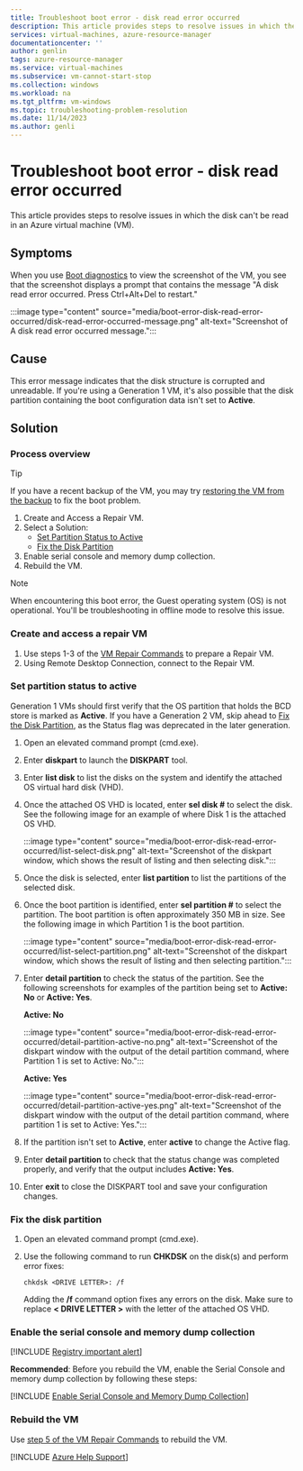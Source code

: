 ```yaml
---
title: Troubleshoot boot error - disk read error occurred
description: This article provides steps to resolve issues in which the disk can't be read in an Azure VM.
services: virtual-machines, azure-resource-manager
documentationcenter: ''
author: genlin
tags: azure-resource-manager
ms.service: virtual-machines
ms.subservice: vm-cannot-start-stop
ms.collection: windows
ms.workload: na
ms.tgt_pltfrm: vm-windows
ms.topic: troubleshooting-problem-resolution
ms.date: 11/14/2023
ms.author: genli
---
```


# Troubleshoot boot error - disk read error occurred

This article provides steps to resolve issues in which the disk can't be read in an Azure virtual machine (VM).

## Symptoms

When you use [Boot diagnostics](./boot-diagnostics.md) to view the screenshot of the VM, you see that the screenshot displays a prompt that contains the message "A disk read error occurred. Press Ctrl+Alt+Del to restart."

   :::image type="content" source="media/boot-error-disk-read-error-occurred/disk-read-error-occurred-message.png" alt-text="Screenshot of A disk read error occurred message.":::  

## Cause

This error message indicates that the disk structure is corrupted and unreadable. If you're using a Generation 1 VM, it's also possible that the disk partition containing the boot configuration data isn't set to **Active**.

## Solution

### Process overview

> [!TIP]
> If you have a recent backup of the VM, you may try [restoring the VM from the backup](/azure/backup/backup-azure-arm-restore-vms) to fix the boot problem.

1. Create and Access a Repair VM.
1. Select a Solution:
   - [Set Partition Status to Active](#set-partition-status-to-active)
   - [Fix the Disk Partition](#fix-the-disk-partition)
1. Enable serial console and memory dump collection.
1. Rebuild the VM.

> [!NOTE]
> When encountering this boot error, the Guest operating system (OS) is not operational. You'll be troubleshooting in offline mode to resolve this issue.

### Create and access a repair VM

1. Use steps 1-3 of the [VM Repair Commands](./repair-windows-vm-using-azure-virtual-machine-repair-commands.md) to prepare a Repair VM.
1. Using Remote Desktop Connection, connect to the Repair VM.

### Set partition status to active

Generation 1 VMs should first verify that the OS partition that holds the BCD store is marked as **Active**. If you have a Generation 2 VM, skip ahead to [Fix the Disk Partition](#fix-the-disk-partition), as the Status flag was deprecated in the later generation.

1. Open an elevated command prompt (cmd.exe).
1. Enter **diskpart** to launch the **DISKPART** tool.
1. Enter **list disk** to list the disks on the system and identify the attached OS virtual hard disk (VHD).
1. Once the attached OS VHD is located, enter **sel disk #** to select the disk. See the following image for an example of where Disk 1 is the attached OS VHD.

   :::image type="content" source="media/boot-error-disk-read-error-occurred/list-select-disk.png" alt-text="Screenshot of the diskpart window, which shows the result of listing and then selecting disk.":::

1. Once the disk is selected, enter **list partition** to list the partitions of the selected disk.
1. Once the boot partition is identified, enter **sel partition #** to select the partition. The boot partition is often approximately 350 MB in size.  See the following image in which Partition 1 is the boot partition.

   :::image type="content" source="media/boot-error-disk-read-error-occurred/list-select-partition.png" alt-text="Screenshot of the diskpart window, which shows the result of listing and then selecting partition.":::

1. Enter **detail partition** to check the status of the partition. See the following screenshots for examples of the partition being set to **Active: No** or **Active: Yes**.

   **Active: No**

   :::image type="content" source="media/boot-error-disk-read-error-occurred/detail-partition-active-no.png" alt-text="Screenshot of the diskpart window with the output of the detail partition command, where Partition 1 is set to Active: No.":::

   **Active: Yes**

   :::image type="content" source="media/boot-error-disk-read-error-occurred/detail-partition-active-yes.png" alt-text="Screenshot of the diskpart window with the output of the detail partition command, where partition 1 is set to Active: Yes.":::

1. If the partition isn't set to **Active**, enter **active** to change the Active flag.
1. Enter **detail partition** to check that the status change was completed properly, and verify that the output includes **Active: Yes**.
1. Enter **exit** to close the DISKPART tool and save your configuration changes.

### Fix the disk partition

1. Open an elevated command prompt (cmd.exe).
1. Use the following command to run **CHKDSK** on the disk(s) and perform error fixes:

   `chkdsk <DRIVE LETTER>: /f`

   Adding the **/f** command option fixes any errors on the disk. Make sure to replace **< DRIVE LETTER >** with the letter of the attached OS VHD.

### Enable the serial console and memory dump collection

[!INCLUDE [Registry important alert](../../../includes/registry-important-alert.md)]

**Recommended**: Before you rebuild the VM, enable the Serial Console and memory dump collection by following these steps:

[!INCLUDE [Enable Serial Console and Memory Dump Collection](../../../includes/azure/enable-serial-console-memory-dump-collection.md)]

### Rebuild the VM

Use [step 5 of the VM Repair Commands](./repair-windows-vm-using-azure-virtual-machine-repair-commands.md#repair-process-example) to rebuild the VM.

[!INCLUDE [Azure Help Support](../../../includes/azure-help-support.md)]
